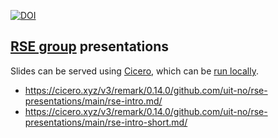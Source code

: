 [![DOI](https://zenodo.org/badge/DOI/10.5281/zenodo.8368301.svg)](https://doi.org/10.5281/zenodo.8368301)

## [RSE group](https://research-software.uit.no/) presentations

Slides can be served using [Cicero](http://cicero.xyz), which can
be [run locally](https://cicero.readthedocs.io/en/latest/local.html).

- https://cicero.xyz/v3/remark/0.14.0/github.com/uit-no/rse-presentations/main/rse-intro.md/
- https://cicero.xyz/v3/remark/0.14.0/github.com/uit-no/rse-presentations/main/rse-intro-short.md/
